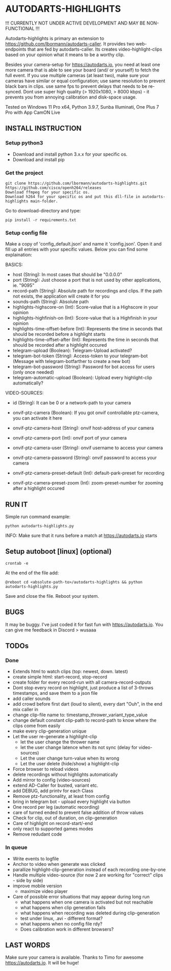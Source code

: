 # AUTODARTS-HIGHLIGHTS

!!! CURRENTLY NOT UNDER ACTIVE DEVELOPMENT AND MAY BE NON-FUNCTIONAL !!!

Autodarts-highlights is primary an extension to https://github.com/lbormann/autodarts-caller.
It provides two web-endpoints that are fed by autodarts-caller. Its creates video-highlight-clips based on your opinion what it means to be a worthy clip. 

Besides your camera-setup for https://autodarts.io, you need at least one more camera that is able to see your board (and/ or yourself) to fetch the full event. 
If you use multiple cameras (at least two), make sure your cameras have similar or equal configuration; use same resolution to prevent black bars in clips. use same fps to prevent delays that needs to be re-synced. Dont use super high quality (> 1920x1080, > 8000 kbps) - it prevents you from annoying calibration and disk-space usage.

Tested on Windows 11 Pro x64, Python 3.9.7, Sunba Illuminati, One Plus 7 Pro with App CamON Live


## INSTALL INSTRUCTION


### Setup python3

- Download and install python 3.x.x for your specific os.
- Download and install pip

### Get the project

    git clone https://github.com/lbormann/autodarts-highlights.git
    https://github.com/cisco/openh264/releases
    Download ffmpeg for your specific os.
    Download h264 for your specific os and put this dll-file in autodarts-highlights main-folder.

Go to download-directory and type:

    pip install -r requirements.txt


### Setup config file

Make a copy of 'config_default.json' and name it 'config.json'. Open it and fill up all entries with your specific values. Below you can find some explaination:

BASICS:

- host (String): In most cases that should be "0.0.0.0"
- port (String): Just choose a port that is not used by other applications, ie. "9095"
- record-path (String): Absolute path for recordings and clips. If the path not exists, the application will create it for you
- sounds-path (String): Absolute path
- highlights-highscore-on (Int): Score-value that is a Highscore in your opinion 
- highlights-highfinish-on (Int): Score-value that is a Highfinish in your opinion 
- highlights-time-offset-before (Int): Represents the time in seconds that should be recorded before a highlight starts
- highlights-time-offset-after (Int): Represents the time in seconds that should be recorded after a highlight occured
- telegram-upload (Boolean): Telegram-Upload activated?
- telegram-bot-token (String): Access-token to your telegram-bot (Message with telegram-botfarther to create a new bot)
- telegram-bot-password (String): Password for bot access for users (only once needed)
- telegram-automatic-upload (Boolean): Upload every highlight-clip automatically?

VIDEO-SOURCES:

- id (String): It can be 0 or a network-path to your camera

- onvif-ptz-camera (Boolean): If you got onvif controllable ptz-camera, you can activate it here
- onvif-ptz-camera-host (String): onvif host-address of your camera
- onvif-ptz-camera-port (Int): onvif port of your camera
- onvif-ptz-camera-user (String): onvif username to access your camera
- onvif-ptz-camera-password (String): onvif password to access your camera
- onvif-ptz-camera-preset-default (Int): default-park-preset for recording
- onvif-ptz-camera-preset-zoom (Int): zoom-preset-number for zooming after a highlight occured


## RUN IT

Simple run command example:

    python autodarts-highlights.py

INFO: Make sure that it runs before a match at https://autodarts.io starts


## Setup autoboot [linux] (optional)

    crontab -e

At the end of the file add:

    @reboot cd <absolute-path-to>/autodarts-highlights && python autodarts-highlights.py 

Save and close the file. Reboot your system.


## BUGS

It may be buggy. I've just coded it for fast fun with https://autodarts.io. You can give me feedback in Discord > wusaaa


## TODOs

### Done
- Extends html to watch clips (top: newest, down. latest)
- create simple html: start-record, stop-record
- create folder for every record-run with all camera-record-outputs
- Dont stop every record on highlight, just produce a list of 3-throws timestamps, and save them to a json file
- add caller sounds
- add crowd before first dart (loud to silent), every dart "Ouh", in the end mix caller in
- change clip-file name to: timestamp_thrower_variant_type_value
- change default constant clip-path to record-path to know where the clips come from easily
- make every clip-generation unique
- Let the user re-generate a highlight-clip
    - let the user change the thrower name
    - let the user change latence when its not sync (delay for video-sources)
    - Let the user change turn-value when its wrong
    - Let the user delete (hide/show) a highlight-clip
- Force browser to reload videos
- delete recordings without highlights automatically
- Add mirror to config (video-sources)
- extend AD-Caller for busted, variant etc.
- add DEBUG, add printv for each Class
- Remove ptz-functionality, at least from config
- bring in telegram bot - upload every highlight via button
- One record per leg (automatic recording)
- care of turned ended to prevent false addition of throw values
- Check for clip, out of duration, on clip-generation
- Care of highlight on record-start/-end
- only react to supported games modes
- Remove redudant code

### In queue
- Write events to logfile
- Anchor to video when generate was clicked
- parallize highlight-clip-generation instead of each recording one-by-one
- Handle multiple video-source (for now 2 are working for "correct" clips - side by side)
- improve mobile version
    - maximize video player
- Care of possible error situations that may appear during long run 
    - what happens when one camera is activated but not reachable
    - what happens when clip generation fails
    - what happens when recording was deleted during clip-generation
    - test under linux, .avi - different format?
    - what happens when no config file rdy?
    - Does calibration work in different browsers?


## LAST WORDS

Make sure your camera is available.
Thanks to Timo for awesome https://autodarts.io. It will be huge!
